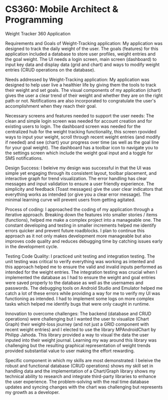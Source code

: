 # CS360: Mobile Architect & Programming

Weight Tracker 360 Application

Requirements and Goals of Weight-Tracking application: My  application was designed to track the daily weight of the user. The goals (features) for this application included a database to store user profiles, weight entries and the goal weight. The UI needs a login screen, main screen (dashboard) to input key data and display data (grid and chart) and ways to modify weight entries (CRUD operations on the database). 

Needs addressed by Weight-Tracking application: My application was designed to help user live a healthier life by giving them the tools to track their weight and set goals. The visual components of my application (chart) gives the user a clear trend of their weight and whether they are on the right path or not. Notifications are also incorporated to congratulate the user's accomplishment when they reach their goal.

Necessary screens and features needed to support the user needs: The clean and simple login screen was needed for account creation and for existing users to login. The dashboard screen was needed for the centralized hub for the weight tracking functionality, this screen rpovided ways to input your weight, scroll through recent weight entries (and modify if needed) and see (chart) your progress over time (as well as the goal line for your goal weight). The dashboard has a toolbar icon to navigate you to the settings screen which include the weight goal input and a toggle for SMS notifications. 

Design Success: I beleive my design was successful in that the UI was simple yet engaging through its consistent layout, toolbar placement, and interactive graph for trend visualization. The error handling has clear messages and input validation to ensure a user friendly experience. The simplicity and feedback (Toast messages) give the user clear indicators that everything works as intended (or give you a clear error message). The minimal learning curve will prevent users from getting agitated.

Process of coding: I approached the coding of my application through a iterative approach. Breaking down the features into smaller stories / items (functions), helped me make a complex project into a manageable one. The constant developing and testing in smaller increments helped me identify errors quicker and prevent future roadblocks. I plan to continue this approach as it not only makes development more manageable but also improves code quality and reduces debugging time by catching issues early in the development cycle.

Testing Code Quality: I practiced unit testing and integration testing. The unit testing was critical to verify everything was working as intented and this approach helped me to ensure the valid and invalid inputs performed as intended for the weight entries. The integration testing was crucial when I implemented the database as I had to ensure the weight and goal entries were saved properly to the database as well as the usernames and passwords. The debugging tools on Android Studio and Emulator helped me catch a lot of these errors while providing a way for me to verify my UI was functioning as intended. I had to implement some logs on more complex tasks which helped me identify bugs that were only caught in runtime.

Innovation to overcome challenges: The backend (database and CRUD operations) were challenging but I wanted the user to visualize (Chart Graph) their weight-loss journey (and not just a GRID component with recent weight entries) and I elected to use the library MPAndroidChart by Philipp Jahoda. This library provided a way to visual the data the user inputed into their weight journal. Learning my way around this library was challenging but the resulting graphical representation of weight trends provided substantial value to user making the effort rewarding.
   
Specific component in which my skills are most demonstrated: I beleive the robust and functional database (CRUD operations) shows my skill set in handling data and the implementation of a Chart/Graph library shows my technical ability to research and integrate third-party libraries to enhance the user experience. The problem-solving with the real time database updates and syncing changes with the chart was challenging but represents my growth as a developer.  
 



